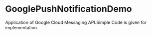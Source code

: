 # GooglePushNotificationDemo
Application of Google Cloud Messaging API.Simple Code is given for implementation.
